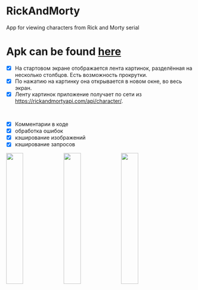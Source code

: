 # RickAndMorty
App for viewing characters from Rick and Morty serial

# Apk can be found [here](https://drive.google.com/open?id=1JcCPBvyuvlYJfFaqQ5ytEboDWnwikcNF)

- [x] На стартовом экране отображается лента картинок, разделённая на несколько столбцов. Есть возможность прокрутки.
- [x] По нажатию на картинку она открывается в новом окне, во весь экран.
- [x] Ленту картинок приложение получает по сети из https://rickandmortyapi.com/api/character/.

</br>

- [x] Комментарии в коде
- [x] обработка ошибок
- [x] кэширование изображений
- [x] кэширование запросов

<a href="gallery"><img src="https://drive.google.com/uc?export=view&id=1phdLXnYCXPhAUzppuQ_bKDVoxWVfPB6Q" align="left" height="30%" width="30%" ></a>

<a href="error"><img src="https://drive.google.com/uc?export=view&id=1YoSzQjJVe_ZIUgaXUGz1YVWWl5kB_OTI" align="left"  height="30%" width="30%" ></a>

<a href="photo"><img src="https://drive.google.com/uc?export=view&id=1oEqWG6u2zxT2QZr9WMi5ddVxykX5SreD" align="left" height="30%" width="30%" ></a>